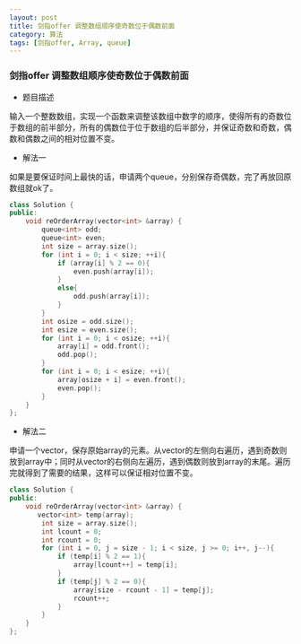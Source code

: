 ```yaml
---
layout: post
title: 剑指offer 调整数组顺序使奇数位于偶数前面
category: 算法
tags: [剑指offer, Array, queue]
---
```


### 剑指offer 调整数组顺序使奇数位于偶数前面 ###

* 题目描述

输入一个整数数组，实现一个函数来调整该数组中数字的顺序，使得所有的奇数位于数组的前半部分，所有的偶数位于位于数组的后半部分，并保证奇数和奇数，偶数和偶数之间的相对位置不变。

* 解法一

如果是要保证时间上最快的话，申请两个queue，分别保存奇偶数，完了再放回原数组就ok了。

```cpp
class Solution {
public:
    void reOrderArray(vector<int> &array) {
        queue<int> odd;
		queue<int> even;
		int size = array.size();
		for (int i = 0; i < size; ++i){
			if (array[i] % 2 == 0){
				even.push(array[i]);
			}
			else{
				odd.push(array[i]);
			}
		}
		int osize = odd.size();
		int esize = even.size();
		for (int i = 0; i < osize; ++i){
			array[i] = odd.front();
			odd.pop();
		}
		for (int i = 0; i < esize; ++i){
			array[osize + i] = even.front();
			even.pop();
		}
    }
};
```

* 解法二

申请一个vector，保存原始array的元素。从vector的左侧向右遍历，遇到奇数则放到array中；同时从vector的右侧向左遍历，遇到偶数则放到array的末尾。遍历完就得到了需要的结果，这样可以保证相对位置不变。

```cpp
class Solution {
public:
    void reOrderArray(vector<int> &array) {
       vector<int> temp(array);
		int size = array.size();
		int lcount = 0;
		int rcount = 0;
		for (int i = 0, j = size - 1; i < size, j >= 0; i++, j--){
			if (temp[i] % 2 == 1){
				array[lcount++] = temp[i];
			}
			if (temp[j] % 2 == 0){
				array[size - rcount - 1] = temp[j];
				rcount++;
			}
		}
    }
};
```
